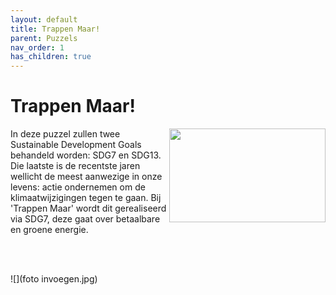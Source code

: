 ```yaml
---
layout: default
title: Trappen Maar!
parent: Puzzels
nav_order: 1
has_children: true
---
```


# Trappen Maar!  

<img src="foto invoegen.jpg" width="250" height="150" align="right">

In deze puzzel zullen twee Sustainable Development Goals behandeld worden: SDG7 en SDG13. Die laatste is de recentste jaren wellicht de meest aanwezige in onze levens: actie ondernemen om de klimaatwijzigingen tegen te gaan. Bij 'Trappen Maar' wordt dit gerealiseerd via SDG7, deze gaat over betaalbare en groene energie.

<br/><br/>

![](foto invoegen.jpg)

